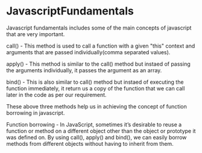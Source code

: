 # JavascriptFundamentals

Javascript fundamentals includes some of the main concepts of javascript that are very important.

call() - This method is used to call a function with a given "this" context and arguments that are passed individually(comma separated values).

apply() - This method is similar to the call() method but instaed of passing the arguments individually, it passes the argument as an array.

bind() - This is also similar to call() method but instaed of executing the function immediately, it return us a copy of the function that we can call later in the code as per our requirement.

These above three methods help us in achieving the concept of function borrowing in javascript.

Function borrowing - In JavaScript, sometimes it’s desirable to reuse a function or method on a different object other than the object or prototype it was defined on. By using call(), apply() and bind(), we can easily borrow methods from different objects without having to inherit from them.
